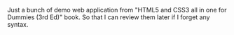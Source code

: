 Just a bunch of demo web application from "HTML5 and CSS3 all in one for Dummies (3rd Ed)" book. So that I can review them later if I forget any syntax.
